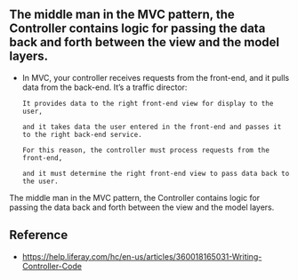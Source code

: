 ## The middle man in the MVC pattern, the Controller contains logic for passing the data back and forth between the view and the model layers.

- In MVC, your controller receives requests from the front-end, and it pulls data from the back-end. It’s a traffic director: 

      It provides data to the right front-end view for display to the user,
      
      and it takes data the user entered in the front-end and passes it to the right back-end service. 

      For this reason, the controller must process requests from the front-end,
      
      and it must determine the right front-end view to pass data back to the user.

The middle man in the MVC pattern, the Controller contains logic for passing the data back and forth between the view and the model layers.

## Reference

- https://help.liferay.com/hc/en-us/articles/360018165031-Writing-Controller-Code
